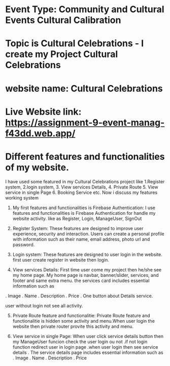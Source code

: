 # Event Type: Community and Cultural Events Cultural Calibration
# Topic is Cultural Celebrations - I create my Project Cultural Celebrations

# website name: Cultural Celebrations
# Live Website link: https://assignment-9-event-manag-f43dd.web.app/



# Different features and functionalities of my website.

I have used some featured in my Cultural Celebrations project like 1.Register system, 2.login system, 3. View services Details, 4. Private Route 5. View service in single Page 6. Booking Service etc. 
Now i discuss my features working system

1. My first features and functionalities is Firebase Authentication:
 I use features and functionalities is Firebase Authentication for handle my website activity. like as Register, Login, ManageUser, SignOut 
 
2. Register System:
These features are designed to improve user experience, security and interaction. Users can create a personal profile with information such as their name, email address, photo url and password.

3. Login system:
These features are designed to user login in the website. first user create register in website then login.

4. View services Details:
First time user come my project then he/she see my home page. My home page is navbar, banner/slider, services, and footer and same extra menu. the services card includes essential information such as

. Image
. Name
. Description
. Price
. One button about Details service.

user without login not see all activity.

5. Private Route feature and functionalitie:
Private Route feature and functionalitie is hidden some activity and menu.When user login the website then private router provite this activity and menu.

6. View service in single Page:
When user click service details button then my ManageUser funcion check the user login ou not .if not login function redirect user in login page .when user login then see service details . The service details page includes essential information such as
. Image
. Name
. Description
. Price